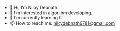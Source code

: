- 👋 Hi, I’m Niloy Debnath.
- 👀 I’m interested in algorithm developing.
- 🌱 I’m currently learning C
- 📫 How to reach me: niloydebnath6781@gmail.com

<!---
Niloy-11/Niloy-11 is a ✨ special ✨ repository because its `README.md` (this file) appears on your GitHub profile.
You can click the Preview link to take a look at your changes.
--->

